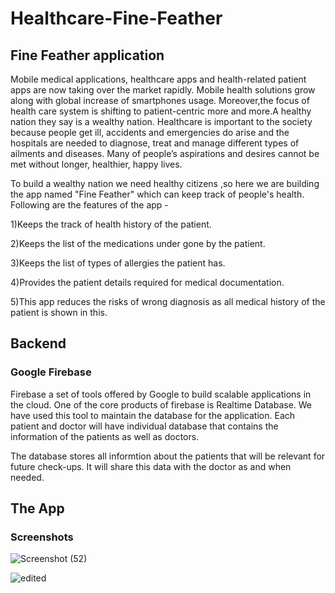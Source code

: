# Healthcare-Fine-Feather
## Fine Feather application
Mobile medical applications, healthcare apps and health-related patient apps are now taking over the market rapidly. Mobile health solutions grow along with global increase of smartphones usage. Moreover,the focus of health care system is shifting to patient-centric more and more.A healthy nation they say is a wealthy nation. Healthcare is important to the society because people get ill, accidents and emergencies do arise and the hospitals are needed to diagnose, treat and manage different types of ailments and diseases. Many of people’s aspirations and desires cannot be met without longer, healthier, happy lives. 

To build a wealthy nation we need healthy citizens ,so here we are building the app named "Fine Feather" which can keep track of people's health. Following are the features of the app -

1)Keeps the track of health history of the patient.

2)Keeps the list of the medications under gone by the patient.

3)Keeps the list of types of allergies the patient has.

4)Provides the patient details required for medical documentation.

5)This app reduces the risks of wrong diagnosis as all medical history of the patient is shown in this.

## Backend
### Google Firebase
Firebase a set of tools offered by Google to build scalable applications in the cloud. One of the core products of firebase is Realtime Database. We have used this tool to maintain the database for the application. Each patient and doctor will have individual database that contains the information of the patients as well as doctors.

The database stores all informtion about the patients that will be relevant for future check-ups. It will share this data with the doctor as and when needed.




## The App

### Screenshots
![Screenshot (52)](https://user-images.githubusercontent.com/62421629/77229444-04616b00-6bb4-11ea-8db7-de106f44ddc6.png)


![edited](https://user-images.githubusercontent.com/62421629/77229453-1e02b280-6bb4-11ea-8fa3-3999bd1faade.png)


